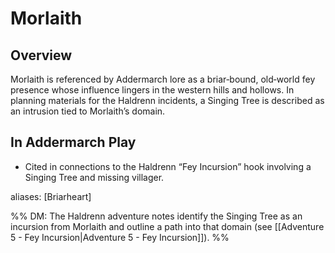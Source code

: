 # Morlaith

## Overview
Morlaith is referenced by Addermarch lore as a briar‑bound, old‑world fey presence whose influence lingers in the western hills and hollows. In planning materials for the Haldrenn incidents, a Singing Tree is described as an intrusion tied to Morlaith’s domain.

## In Addermarch Play
- Cited in connections to the Haldrenn “Fey Incursion” hook involving a Singing Tree and missing villager.

aliases: [Briarheart]

%% DM: The Haldrenn adventure notes identify the Singing Tree as an incursion from Morlaith and outline a path into that domain (see [[Adventure 5 - Fey Incursion|Adventure 5 - Fey Incursion]]). %%
